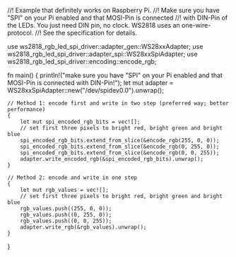 //! Example that definitely works on Raspberry Pi.
//! Make sure you have "SPI" on your Pi enabled and that MOSI-Pin is connected
//! with DIN-Pin of the LEDs. You just need DIN pin, no clock. WS2818 uses an one-wire-protocol.
//! See the specification for details.

use ws2818_rgb_led_spi_driver::adapter_gen::WS28xxAdapter;
use ws2818_rgb_led_spi_driver::adapter_spi::WS28xxSpiAdapter;
use ws2818_rgb_led_spi_driver::encoding::encode_rgb;

fn main() {
    println!("make sure you have \"SPI\" on your Pi enabled and that MOSI-Pin is connected with DIN-Pin!");
    let mut adapter = WS28xxSpiAdapter::new("/dev/spidev0.0").unwrap();

    // Method 1: encode first and write in two step (preferred way; better performance)
    {
        let mut spi_encoded_rgb_bits = vec![];
        // set first three pixels to bright red, bright green and bright blue
        spi_encoded_rgb_bits.extend_from_slice(&encode_rgb(255, 0, 0));
        spi_encoded_rgb_bits.extend_from_slice(&encode_rgb(0, 255, 0));
        spi_encoded_rgb_bits.extend_from_slice(&encode_rgb(0, 0, 255));
        adapter.write_encoded_rgb(&spi_encoded_rgb_bits).unwrap();
    }

    // Method 2: encode and write in one step
    {
        let mut rgb_values = vec![];
        // set first three pixels to bright red, bright green and bright blue
        rgb_values.push((255, 0, 0));
        rgb_values.push((0, 255, 0));
        rgb_values.push((0, 0, 255));
        adapter.write_rgb(&rgb_values).unwrap();
    }
}
